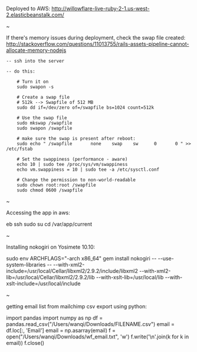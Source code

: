 Deployed to AWS: http://willowflare-live-ruby-2-1.us-west-2.elasticbeanstalk.com/

~

If there's memory issues during deployment, check the swap file created:
http://stackoverflow.com/questions/11013755/rails-assets-pipeline-cannot-allocate-memory-nodejs


	-- ssh into the server

	-- do this:

		# Turn it on
		sudo swapon -s

		# Create a swap file
		# 512k --> Swapfile of 512 MB
		sudo dd if=/dev/zero of=/swapfile bs=1024 count=512k

		# Use the swap file
		sudo mkswap /swapfile
		sudo swapon /swapfile

		# make sure the swap is present after reboot:
		sudo echo " /swapfile       none    swap    sw      0       0 " >> /etc/fstab

		# Set the swappiness (performance - aware)
		echo 10 | sudo tee /proc/sys/vm/swappiness
		echo vm.swappiness = 10 | sudo tee -a /etc/sysctl.conf           

		# Change the permission to non-world-readable
		sudo chown root:root /swapfile 
		sudo chmod 0600 /swapfile


~


Accessing the app in aws:

eb ssh
sudo su
cd /var/app/current


~

Installing nokogiri on Yosimete 10.10:

sudo env ARCHFLAGS="-arch x86_64" gem install nokogiri -- --use-system-libraries  -- --with-xml2-include=/usr/local/Cellar/libxml2/2.9.2/include/libxml2 --with-xml2-lib=/usr/local/Cellar/libxml2/2.9.2/lib --with-xslt-lib=/usr/local/lib --with-xslt-include=/usr/local/include



~

getting email list from mailchimp csv export using python:

import pandas
import numpy as np
df = pandas.read_csv("/Users/wanqi/Downloads/FILENAME.csv")
email = df.loc[:, 'Email']
email = np.asarray(email)
f = open("/Users/wanqi/Downloads/wf_email.txt", 'w')
f.write('\n'.join(k for k in email))
f.close()